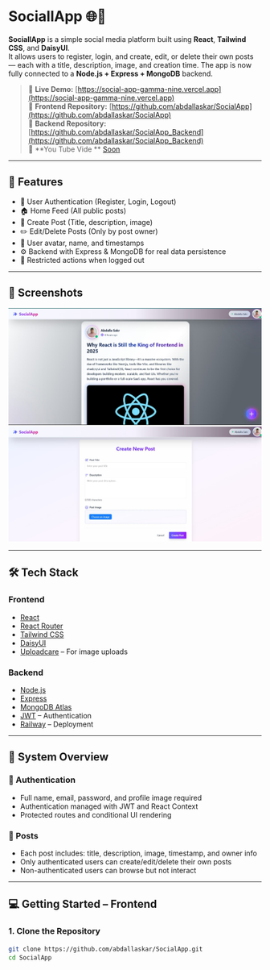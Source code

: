 # SociallApp 🌐📸

**SociallApp** is a simple social media platform built using **React**, **Tailwind CSS**, and **DaisyUI**.  
It allows users to register, login, and create, edit, or delete their own posts — each with a title, description, image, and creation time.
The app is now fully connected to a **Node.js + Express + MongoDB** backend.

> 🔗 **Live Demo:** [https://social-app-gamma-nine.vercel.app](https://social-app-gamma-nine.vercel.app)  
> 📁 **Frontend Repository:** [https://github.com/abdallaskar/SocialApp](https://github.com/abdallaskar/SocialApp)  
> 📁 **Backend Repository:** [https://github.com/abdallaskar/SocialApp_Backend](https://github.com/abdallaskar/SocialApp_Backend)  
>  🔗 **You Tube Vide ** [Soon]()

---

## 🚀 Features

- 🔐 User Authentication (Register, Login, Logout)
- 🏠 Home Feed (All public posts)
- 📝 Create Post (Title, description, image)
- ✏️ Edit/Delete Posts (Only by post owner)
- 👤 User avatar, name, and timestamps
- ⚙️ Backend with Express & MongoDB for real data persistence
- 🚫 Restricted actions when logged out

---

## 📸 Screenshots

![Home Page](Screenshots/Screenshot1.jpg)
![Create Post](Screenshots/Screenshot2.jpg)

---

## 🛠️ Tech Stack

### Frontend
- [React](https://reactjs.org/)
- [React Router](https://reactrouter.com/)
- [Tailwind CSS](https://tailwindcss.com/)
- [DaisyUI](https://daisyui.com/)
- [Uploadcare](https://uploadcare.com/) – For image uploads

### Backend
- [Node.js](https://nodejs.org/)
- [Express](https://expressjs.com/)
- [MongoDB Atlas](https://www.mongodb.com/cloud/atlas)
- [JWT](https://jwt.io/) – Authentication
- [Railway](https://railway.app/) – Deployment

---

## 🧪 System Overview

### 🔐 Authentication
- Full name, email, password, and profile image required
- Authentication managed with JWT and React Context
- Protected routes and conditional UI rendering

### 📝 Posts
- Each post includes: title, description, image, timestamp, and owner info
- Only authenticated users can create/edit/delete their own posts
- Non-authenticated users can browse but not interact

---

## 💻 Getting Started – Frontend

### 1. Clone the Repository

```bash
git clone https://github.com/abdallaskar/SocialApp.git
cd SocialApp
